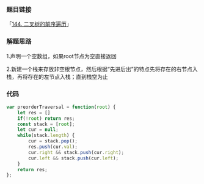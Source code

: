 ### 题目链接

「[144. 二叉树的前序遍历](https://leetcode-cn.com/problems/binary-tree-preorder-traversal/)」

### 解题思路

1.声明一个空数组，如果root节点为空直接返回

2.新建一个栈来存放非空根节点，然后根据“先进后出”的特点先将存在的右节点入栈，再将存在的左节点入栈；直到栈空为止

### 代码

```javascript
var preorderTraversal = function(root) {
    let res = []
    if(!root) return res;
    const stack = [root];
    let cur = null;
    while(stack.length) {
        cur = stack.pop();
        res.push(cur.val);
        cur.right && stack.push(cur.right);
        cur.left && stack.push(cur.left);
    }
    return res;
};
```

